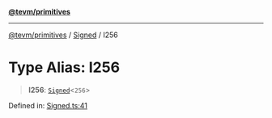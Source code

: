 [**@tevm/primitives**](../../../README.md)

***

[@tevm/primitives](../../../globals.md) / [Signed](../README.md) / I256

# Type Alias: I256

> **I256**: [`Signed`](Signed.md)\<`256`\>

Defined in: [Signed.ts:41](https://github.com/evmts/tevm-monorepo/blob/main/packages/primitives/src/Signed.ts#L41)
